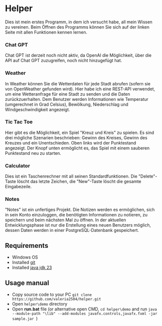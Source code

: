 # Helper
Dies ist mein erstes Programm, in dem ich versucht habe, all mein Wissen zu vereinen. Beim Öffnen des Programms können Sie sich auf der linken Seite mit allen Funktionen kennen lernen.

### Chat GPT
Chat GPT ist derzeit noch nicht aktiv, da OpenAI die Möglichkeit, über die API auf Chat GPT zuzugreifen, noch nicht hinzugefügt hat.

### Weather
In Weather können Sie die Wetterdaten für jede Stadt abrufen (sofern sie von OpenWeather gefunden wird). Hier habe ich eine REST-API verwendet, um eine Wetteranfrage für eine Stadt zu senden und die Daten zurückzuerhalten. Dem Benutzer werden Informationen wie Temperatur (umgerechnet in Grad Celsius), Bewölkung, Niederschlag und Windgeschwindigkeit angezeigt.

### Tic Tac Toe
Hier gibt es die Möglichkeit, ein Spiel "Kreuz und Kreis" zu spielen. Es sind drei mögliche Szenarien beschrieben: Gewinn des Kreises, Gewinn des Kreuzes und ein Unentschieden. Oben links wird der Punktestand angezeigt. Der Knopf unten ermöglicht es, das Spiel mit einem sauberen Punktestand neu zu starten.

### Calculator
Dies ist ein Taschenrechner mit all seinen Standardfunktionen. Die "Delete"-Taste löscht das letzte Zeichen, die "New"-Taste löscht die gesamte Eingabezeile.

### Notes
"Notes" ist ein unfertiges Projekt. Die Notizen werden es ermöglichen, sich in sein Konto einzuloggen, die benötigten Informationen zu notieren, zu speichern und beim nächsten Mal zu öffnen. In der aktuellen Entwicklungsphase ist nur die Erstellung eines neuen Benutzers möglich, dessen Daten werden in einer PostgreSQL-Datenbank gespeichert.

## Requirements
- Windows OS
- Installed [git](https://github.com/git-for-windows/git/releases/download/v2.47.1.windows.2/Git-2.47.1.2-64-bit.exe)
- Installed [java jdk 23](https://download.oracle.com/java/23/latest/jdk-23_windows-x64_bin.exe)


## Usage manual
- Copy source code to your PC `git clone https://github.com/valeria2504/helper.git`
- Open `helper\demo` directory
- Open **run.bat** file (or alternative open CMD, `cd helper\demo` and run `java --module-path "\lib" --add-modules javafx.controls,javafx.fxml -jar sample.jar
`)

